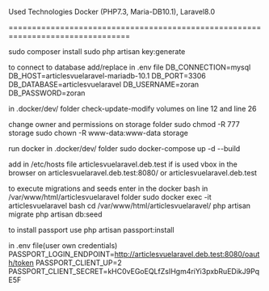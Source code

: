 Used Technologies
Docker (PHP7.3, Maria-DB10.1), Laravel8.0


================================================================================

sudo composer install
sudo php artisan key:generate

to connect to database add/replace in .env file
    DB_CONNECTION=mysql
    DB_HOST=articlesvuelaravel-mariadb-10.1
    DB_PORT=3306
    DB_DATABASE=articlesvuelaravel
    DB_USERNAME=zoran
    DB_PASSWORD=zoran   


in .docker/dev/ folder 
check-update-modify volumes on line 12 and line 26

change owner and permissions on storage folder
    sudo chmod -R 777 storage
    sudo chown -R www-data:www-data storage 

run docker in .docker/dev/ folder 
    sudo docker-compose up -d --build

add in /etc/hosts file <ipaddres> articlesvuelaravel.deb.test
if is used vbox in the browser on articlesvuelaravel.deb.test:8080/
or articlesvuelaravel.deb.test

to execute migrations and seeds enter in the docker bash in /var/www/html/articlesvuelaravel folder
    sudo docker exec -it articlesvuelaravel bash
    cd /var/www/html/articlesvuelaravel/
    php artisan migrate
    php artisan db:seed


to install passport use
    php artisan passport:install

in .env file(user own credentials)
    PASSPORT_LOGIN_ENDPOINT=http://articlesvuelaravel.deb.test:8080/oauth/token
    PASSPORT_CLIENT_UP=2
    PASSPORT_CLIENT_SECRET=kHC0vEGoEQLfZsIHgm4riYi3pxbRuEDikJ9PqE5F

